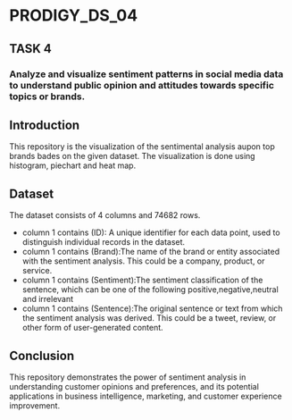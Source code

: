 # PRODIGY_DS_04
## TASK 4
### Analyze and visualize sentiment patterns in social media data to understand public opinion and attitudes towards specific topics or brands.

## Introduction
This repository is the visualization of the sentimental analysis aupon top brands bades on the given dataset. The visualization is done using histogram, piechart and heat map.

## Dataset
The  dataset consists of 4 columns and 74682 rows. 
- column 1 contains (ID): A unique identifier for each data point, used to distinguish individual records in the dataset.
- column 1 contains (Brand):The name of the brand or entity associated with the sentiment analysis. This could be a company, product, or service.
- column 1 contains (Sentiment):The sentiment classification of the sentence, which can be one of the following positive,negative,neutral and irrelevant             
- column 1 contains (Sentence):The original sentence or text from which the sentiment analysis was derived. This could be a tweet, review, or other form of user-generated content.

## Conclusion
This repository demonstrates the power of sentiment analysis in understanding customer opinions and preferences, and its potential applications in business intelligence, marketing, and customer experience improvement.

